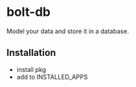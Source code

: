 # bolt-db

Model your data and store it in a database.

## Installation

- install pkg
- add to INSTALLED_APPS
